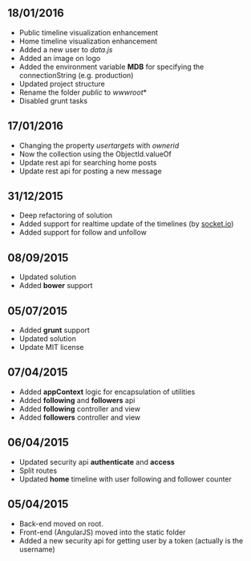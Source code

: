 ## 18/01/2016
* Public timeline visualization enhancement
* Home timeline visualization enhancement
* Added a new user to *data.js*
* Added an image on logo
* Added the environment variable **MDB** for specifying the connectionString (e.g. production)
* Updated project structure
* Rename the folder *public* to *wwwroot**
* Disabled grunt tasks

## 17/01/2016
* Changing the property *usertargets* with *ownerid*
* Now the collection using the ObjectId.valueOf
* Update rest api for searching home posts
* Update rest api for posting a new message

## 31/12/2015
* Deep refactoring of solution
* Added support for realtime update of the timelines (by [socket.io](http://socket.io/))
* Added support for follow and unfollow

## 08/09/2015
* Updated solution
* Added **bower** support

## 05/07/2015
* Added **grunt** support
* Updated solution
* Update MIT license

## 07/04/2015
* Added **appContext** logic for encapsulation of utilities
* Added **following** and **followers** api
* Added **following** controller and view
* Added **followers** controller and view

## 06/04/2015
* Updated security api **authenticate** and **access**
* Split routes
* Updated **home** timeline with user following and follower counter

## 05/04/2015
* Back-end moved on root.
* Front-end (AngularJS) moved into the static folder
* Added a new security api for getting user by a token (actually is the username)
